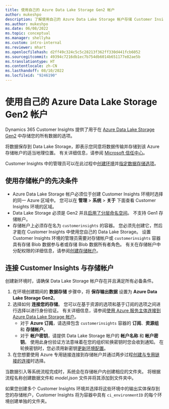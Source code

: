 ```yaml
---
title: 使用自己的 Azure Data Lake Storage Gen2 帐户
author: mukeshpo
description: 了解使用自己的 Azure Data Lake Storage 帐户存储 Customer Insights 数据的要求。
ms.author: mukeshpo
ms.date: 06/08/2022
ms.topic: conceptual
ms.manager: shellyha
ms.custom: intro-internal
ms.reviewer: mhart
ms.openlocfilehash: d2ff49c324c5c5c28213f362ff330d441fcb6052
ms.sourcegitcommit: 49394c7216db1ec7b754db6014b651177e82ae5b
ms.translationtype: HT
ms.contentlocale: zh-CN
ms.lasthandoff: 08/10/2022
ms.locfileid: "9246190"
---
```

# <a name="use-your-own-azure-data-lake-storage-gen2-account"></a>使用自己的 Azure Data Lake Storage Gen2 帐户

Dynamics 365 Customer Insights 提供了用于在 [Azure Data Lake Storage Gen2](/azure/storage/blobs/data-lake-storage-introduction) 中存储您的所有数据的选项。

将数据保存到 Data Lake Storage，即表示您同意将数据传输并存储到该 Azure 存储帐户的适当地理位置。 有关详细信息，请参阅 [Microsoft 信任中心](https://www.microsoft.com/trust-center)。

Customer Insights 中的管理员可以在此过程中[创建环境](create-environment.md)并[指定数据存储选项](create-environment.md#step-2-configure-data-storage)。

## <a name="prerequisites-to-use-your-storage-account"></a>使用存储帐户的先决条件

- Azure Data Lake Storage 帐户必须位于创建 Customer Insights 环境时选择的同一 Azure 区域中。 您可以在 **管理** > **系统** > **关于** 下面查看 Customer Insights 环境的区域。
- Data Lake Storage 必须是 Gen2 并且[启用了分层命名空间](/azure/storage/blobs/create-data-lake-storage-account)。 不支持 Gen1 存储帐户。
- 存储帐户上必须存在名为 `customerinsights` 的容器。 您必须先创建它，然后才能在 Customer Insights 中使用您自己的 Data Lake Storage。 设置 Customer Insights 环境的管理员需要对存储帐户或 `customerinsights` 容器具有存储 Blob 数据参与者或存储 Blob 数据所有者角色。 有关在存储帐户中分配权限的详细信息，请参阅[创建存储帐户](/azure/storage/common/storage-account-create?toc=%2Fazure%2Fstorage%2Fblobs%2Ftoc.json&tabs=azure-portal)。

## <a name="connect-customer-insights-with-your-storage-account"></a>连接 Customer Insights 与存储帐户

创建新环境时，请确保 Data Lake Storage 帐户存在并且满足所有必备条件。

1. 在环境创建期间的 **数据存储** 步骤中，将 **保存输出数据** 设置为 **Azure Data Lake Storage Gen2**。
1. 选择如何 **连接您的存储**。 您可以在基于资源的选项和基于订阅的选项之间进行选择以进行身份验证。 有关详细信息，请参阅[使用 Azure 服务主体连接到 Azure Data Lake Storage 帐户](connect-service-principal.md)。
   - 对于 **Azure 订阅**，请选择包含 `customerinsights` 容器的 **订阅**、**资源组** 和 **存储帐户**。
   - 对于 **帐户密钥**，请提供 Data Lake Storage 帐户的 **帐户名称** 和 **帐户密钥**。 使用此身份验证方法意味着在您的组织轮换密钥时您会收到通知。 在轮换密钥时，您必须用新密钥[更新环境配置](manage-environments.md#edit-an-existing-environment)。
1. 在您想要使用 Azure 专用链接连接到存储帐户并通过两步过程[创建与专用链接的连接](security-overview.md#set-up-an-azure-private-link)时选择。

当数据引入等系统流程完成时，系统会在存储帐户内创建相应的文件夹。 将根据流程名称创建数据文件和 *model.json* 文件并将其添加到文件夹中。

如果您创建多个 Customer Insights 环境并选择将这些环境中的输出实体保存到您的存储帐户，Customer Insights 将为容器中具有 `ci_environmentID` 的每个环境创建单独的文件夹。
